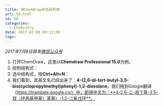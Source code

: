 ```yaml
---
title: 用ChemDraw命名有机物
url: 58.html
id: 58
categories:
  - Chemistry
date: 2017-07-08 00:13:09
tags:
---
```


_2017年7月8日首发[微信公众号](https://mp.weixin.qq.com/s?__biz=MzIyMjA1MDA4MQ==&mid=2455134405&idx=1&sn=00010530758a3514e2b819780e37a085&chksm=ff91a28bc8e62b9d8d5a5ccd498aa91b3705aa5fc3ccb198ef0a7689f3e5bbfdfe4d1a70e977#rd)_

1.  打开ChemDraw，这里以**Chemdraw Professional 15.0**为例。
2.  绘制结构式：
3.  选中结构式，按**Ctrl+Alt+N**：
4.  我们看到，其英文名已经出来了：**4-(2,6-di-tert-butyl-3,5-bis(cyclopropylmethyl)phenyl)-1,2-dioxolane**，我们拖到Google翻译（https://translate.google.cn/）中，即得中文为：**4-2,6-二-叔丁基-3,5-双（环丙基甲基）苯基）-1,2-二氧戊环**。